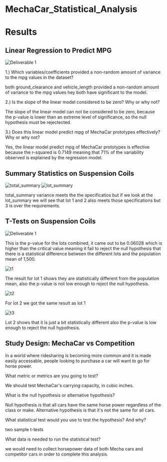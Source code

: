 # MechaCar_Statistical_Analysis

# Results

## Linear Regression to Predict MPG

![Deliverable 1](https://user-images.githubusercontent.com/107447648/205458881-727b30b4-d70d-4539-83aa-5d0f57da16d7.png)

1.) Which variables/coefficients provided a non-random amount of variance to the mpg values in the dataset?

 both ground_clearance and vehicle_length provided a non-random amount of variance to the mpg values hey both have significant to the model.
 
 2.) Is the slope of the linear model considered to be zero? Why or why not?
 
 The slope of the linear model can not be considered to be zero, because the p-value is lower than an extreme level of significance, so the null hypothesis must be rejectected.
 
 3.) Does this linear model predict mpg of MechaCar prototypes effectively? Why or why not?
 
 Yes, the linear model predict mpg of MechaCar prototypes is effective because the r-squared is 0.7149 meaning that 71% of the variability observed is explained by the regression model.

## Summary Statistics on Suspension Coils
![total_summary](https://user-images.githubusercontent.com/107447648/205460842-99d9ef5c-d607-4220-9354-68bcb6d9efd9.png)
![lot_summary](https://user-images.githubusercontent.com/107447648/205460853-c40f1f73-e233-4968-b4d0-45e003fd40f7.png)
 
 total_summary variance meets the the specificatios but if we look at the lot_summary we will see that lot 1 and 2 also meets those specifications but 3 is over the requirements.


## T-Tests on Suspension Coils

![Deliverable 1](https://user-images.githubusercontent.com/107447648/205461833-bd22ea35-db75-4600-b1c5-2f3217ba9b37.png)

This is the p-value for the lots combined, it came out to be 0.06028 which is higher than the critical value meaning it fail to reject the null hypothesis that there is a statistical difference between the different lots and the population mean of 1,500.

![t1](https://user-images.githubusercontent.com/107447648/205461856-a87dc4f0-1b8d-4572-ac78-c72ff4ebcee8.png)

The result for lot 1 shows they are statistically different from the population mean, also the p-value is not low enough to reject the null hypothesis.

![t2](https://user-images.githubusercontent.com/107447648/205461861-740a5f8d-02a0-4da1-9e81-f70bbbe0b761.png)

For lot 2 we got the same result as lot 1

![t3](https://user-images.githubusercontent.com/107447648/205461869-9154c777-8780-4d79-9e03-24df77478cb8.png)

Lot 2 shows that it is just a bit statistically different also the p-value is low enough to reject the null hypothesis.

## Study Design: MechaCar vs Competition

In a world where ridesharing is becoming more common and it is made easily accessable, people looking to purchase a car will want to go for horse power. 

What metric or metrics are you going to test?

We should test MechaCar's carrying capacity, in cubic inches.

What is the null hypothesis or alternative hypothesis?

Null hypothesis is that all cars have the same horse power regardless of the class or make. Alternative hypothesis is that it's not the same for all cars.

What statistical test would you use to test the hypothesis? And why?

 two sample t-tests
 
What data is needed to run the statistical test?

we would need to collect horsepower data of both Mecha cars and competitor cars in order to complete this analysis.
